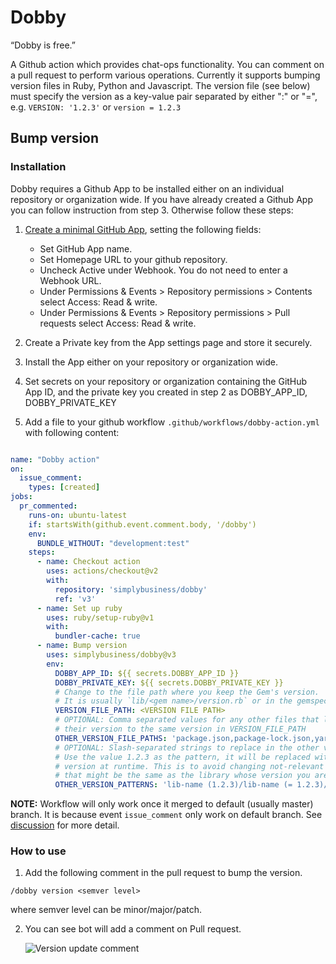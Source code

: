 # Dobby

“Dobby is free.”

A Github action which provides chat-ops functionality. You can comment on a pull request to perform various operations.
Currently it supports bumping version files in Ruby, Python and Javascript. The version file (see below) must specify the version
as a key-value pair separated by either ":" or "=", e.g. `VERSION: '1.2.3'` or `version = 1.2.3` 

## Bump version

### Installation
Dobby requires a Github App to be installed either on an individual repository or organization wide. If you have already created a Github App you can follow instruction from step 3. Otherwise follow these steps: 

1. [Create a minimal GitHub App](https://docs.github.com/en/developers/apps/creating-a-github-app), setting the following fields:
   - Set GitHub App name. 
   - Set Homepage URL to your github repository.
   - Uncheck Active under Webhook. You do not need to enter a Webhook URL.
   - Under Permissions & Events > Repository permissions > Contents select Access: Read & write.
   - Under Permissions & Events > Repository permissions > Pull requests select Access: Read & write. 

2. Create a Private key from the App settings page and store it securely.

3. Install the App either on your repository or organization wide.

4. Set secrets on your repository or organization containing the GitHub App ID, and the private key you created in step 2 as DOBBY_APP_ID, DOBBY_PRIVATE_KEY

5. Add a file to your github workflow `.github/workflows/dobby-action.yml` with following content:

```yaml

name: "Dobby action"
on:
  issue_comment:
    types: [created]
jobs:
  pr_commented:
    runs-on: ubuntu-latest
    if: startsWith(github.event.comment.body, '/dobby')
    env:
      BUNDLE_WITHOUT: "development:test"
    steps:
      - name: Checkout action
        uses: actions/checkout@v2
        with:
          repository: 'simplybusiness/dobby'
          ref: 'v3'
      - name: Set up ruby
        uses: ruby/setup-ruby@v1
        with:
          bundler-cache: true
      - name: Bump version
        uses: simplybusiness/dobby@v3
        env:
          DOBBY_APP_ID: ${{ secrets.DOBBY_APP_ID }}
          DOBBY_PRIVATE_KEY: ${{ secrets.DOBBY_PRIVATE_KEY }}
          # Change to the file path where you keep the Gem's version.
          # It is usually `lib/<gem name>/version.rb` or in the gemspec file.
          VERSION_FILE_PATH: <VERSION FILE PATH>
          # OPTIONAL: Comma separated values for any other files that lock
          # their version to the same version in VERSION_FILE_PATH
          OTHER_VERSION_FILE_PATHS: 'package.json,package-lock.json,yarn.lock'
          # OPTIONAL: Slash-separated strings to replace in the other version files
          # Use the value 1.2.3 as the pattern, it will be replaced with the real
          # version at runtime. This is to avoid changing not-relevant versions
          # that might be the same as the library whose version you are bumping
          OTHER_VERSION_PATTERNS: 'lib-name (1.2.3)/lib-name (= 1.2.3)/sub-lib-name (1.2.3)'
```

**NOTE:** Workflow will only work once it merged to default (usually master) branch. It is because event `issue_comment` only work on default branch. See [discussion](https://github.community/t/on-issue-comment-events-are-not-triggering-workflows/16784/4) for more detail.


### How to use

1. Add the following comment in the pull request to bump the version.

```
/dobby version <semver level>
```
where semver level can be minor/major/patch.

2. You can see bot will add a comment on Pull request.
   
   ![Version update comment](docs/images/version-update.png)
